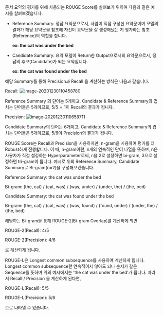 문서 요약의 평가를 위해 사용되는 ROUGE Score를 살펴보기 위하여 다음과 같은 예시를 살펴보겠습니다.

* Reference Summary: 정답 요약문으로서, 사람이 직접 구성한 요약문이며 모델의 결과가 해당 요약문을 참조해 자신이 요약문을 잘 생성해냈는 지 평가하는 참조(Reference)의 역할을 합니다.

  **ex: the cat was under the bed**

* Candidate Summary: 요약 모델이 Return한 Output으로서의 요약문으로서, 정답의 후보(Candidate)가 되는 요약입니다.

  **ex: the cat was found under the bed**

해당 Summary를 통해 Precision과 Recall 을 계산하는 방식은 다음과 같습니다.

Recall: ![image-20201230110458780](C:\Users\yoonh\AppData\Roaming\Typora\typora-user-images\image-20201230110458780.png)

Reference Summary 의 단어는 5개이고, Candidate & Reference Summary의 겹치는 단어들은 5개이므로, $5/5 = 1$이 Recall의 결과가 됩니다.

Precision: ![image-20201230110658711](C:\Users\yoonh\AppData\Roaming\Typora\typora-user-images\image-20201230110658711.png)

Candidate Summary의 단어는 6개이고, Candidate & Reference Summary의 겹치는 단어들은 5개이므로, $5/6$이 Precision의 결과가 됩니다.

ROUGE Score는 Recall과 Precision을 사용하지만, n-gram을 사용하여 평가를 더 Robust하게 진행합니다. 이 때, n-gram이란, n개의 연속적인 단어 나열을 뜻하며, n은 사용자가 직접 설정하는 Hyperparameter로써, n을 2로 설정하면 bi-gram, 3으로 설정하면 tri-gram이 됩니다. 예시로 위의 Reference Summary, Candidate Summary로 Bi-gram(n=2)을 구성해보겠습니다.

Reference Summary: the cat was under the bed

Bi-gram: (the, cat) / (cat, was) / (was, under) / (under, the) / (the, bed)

Candidate Summary: the cat was found under the bed

Bi-gram: (the, cat) / (cat, was) / (was, found) / (found, under) / (under, the) / (the, bed)

해당하는 Bi-gram을 통해 ROUGE-2(Bi-gram Overlap)를 계산하게 되면

ROUGE-2(Recall): $4/5$

ROUGE-2(Precision): $4/6$

로 계산되게 됩니다.

ROUGE-L은 Longest common subsequence를 사용하여 계산하게 됩니다. Longest common subsequence란 연속적이지 않아도 되나 순서가 같은 Sequence를 뜻하며 위의 예시에서는 'the cat was under the bed'가 됩니다. 따라서 Recall / Precision 을 계산하게 된다면, 

ROUGE-L(Recall): $5/5$

ROUGE-L(Precision): $5/6$

으로 나타낼 수 있습니다.

 





